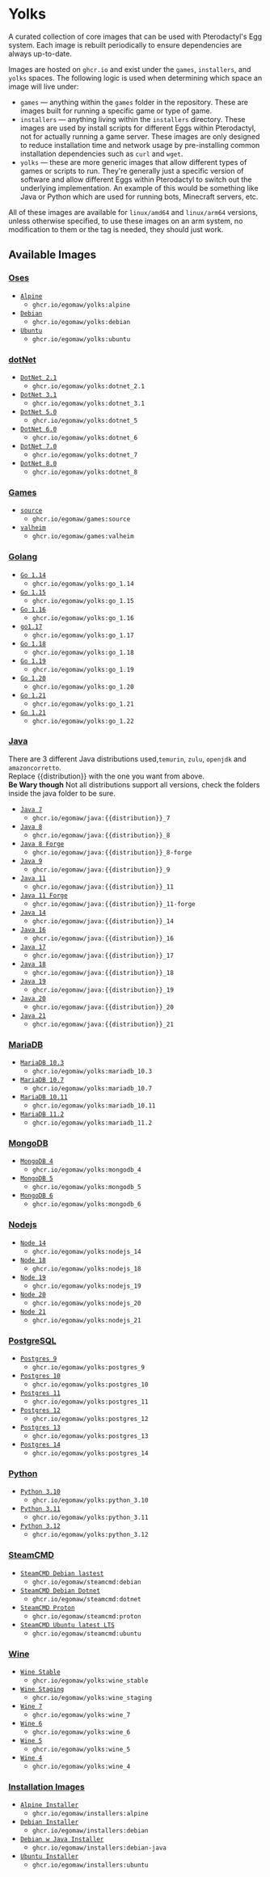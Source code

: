# Yolks

A curated collection of core images that can be used with Pterodactyl's Egg system. Each image is rebuilt
periodically to ensure dependencies are always up-to-date.

Images are hosted on `ghcr.io` and exist under the `games`, `installers`, and `yolks` spaces. The following logic
is used when determining which space an image will live under:

* `games` — anything within the `games` folder in the repository. These are images built for running a specific game
or type of game.
* `installers` — anything living within the `installers` directory. These images are used by install scripts for different
Eggs within Pterodactyl, not for actually running a game server. These images are only designed to reduce installation time
and network usage by pre-installing common installation dependencies such as `curl` and `wget`.
* `yolks` — these are more generic images that allow different types of games or scripts to run. They're generally just
a specific version of software and allow different Eggs within Pterodactyl to switch out the underlying implementation. An
example of this would be something like Java or Python which are used for running bots, Minecraft servers, etc.

All of these images are available for `linux/amd64` and `linux/arm64` versions, unless otherwise specified, to use
these images on an arm system, no modification to them or the tag is needed, they should just work.

## Available Images

### [Oses](/oses)

* [`Alpine`](/oses/alpine)
  * `ghcr.io/egomaw/yolks:alpine`
* [`Debian`](/oses/debian)
  * `ghcr.io/egomaw/yolks:debian`
* [`Ubuntu`](/oses/ubuntu)
  * `ghcr.io/egomaw/yolks:ubuntu`

### [dotNet](/dotnet)

* [`DotNet 2.1`](/dotnet/2.1)
  * `ghcr.io/egomaw/yolks:dotnet_2.1`
* [`DotNet 3.1`](/dotnet/3.1)
  * `ghcr.io/egomaw/yolks:dotnet_3.1`
* [`DotNet 5.0`](/dotnet/5)
  * `ghcr.io/egomaw/yolks:dotnet_5`
* [`DotNet 6.0`](/dotnet/6)
  * `ghcr.io/egomaw/yolks:dotnet_6`
* [`DotNet 7.0`](/dotnet/7)
  * `ghcr.io/egomaw/yolks:dotnet_7`
* [`DotNet 8.0`](/dotnet/8)
  * `ghcr.io/egomaw/yolks:dotnet_8`

### [Games](/games)

* [`source`](/games/source)
  * `ghcr.io/egomaw/games:source`
* [`valheim`](/games/valheim)
  * `ghcr.io/egomaw/games:valheim`

### [Golang](/go)

* [`Go 1.14`](/go/1.14)
  * `ghcr.io/egomaw/yolks:go_1.14`
* [`Go 1.15`](/go/1.15)
  * `ghcr.io/egomaw/yolks:go_1.15`
* [`Go 1.16`](/go/1.16)
  * `ghcr.io/egomaw/yolks:go_1.16`
* [`go1.17`](/go/1.17)
  * `ghcr.io/egomaw/yolks:go_1.17`
* [`Go 1.18`](/go/1.18)
  * `ghcr.io/egomaw/yolks:go_1.18`
* [`Go 1.19`](/go/1.19)
  * `ghcr.io/egomaw/yolks:go_1.19`
* [`Go 1.20`](/go/1.20)
  * `ghcr.io/egomaw/yolks:go_1.20`
* [`Go 1.21`](/go/1.21)
  * `ghcr.io/egomaw/yolks:go_1.21`
* [`Go 1.21`](/go/1.22)
  * `ghcr.io/egomaw/yolks:go_1.22`

### [Java](/java)

There are 3 different Java distributions used,`temurin`, `zulu`, `openjdk` and `amazoncorretto`.  
Replace {{distribution}} with the one you want from above.  
**Be Wary though** Not all distributions support all versions, check the folders inside the java folder to be sure.

* [`Java 7`](/java/7)
  * `ghcr.io/egomaw/java:{{distribution}}_7`
* [`Java 8`](/java/8)
  * `ghcr.io/egomaw/java:{{distribution}}_8`
* [`Java 8 Forge`](/java/8-forge)
  * `ghcr.io/egomaw/java:{{distribution}}_8-forge`
* [`Java 9`](/java/9)
  * `ghcr.io/egomaw/java:{{distribution}}_9`
* [`Java 11`](/java/11)
  * `ghcr.io/egomaw/java:{{distribution}}_11`
* [`Java 11 Forge`](/java/11-forge)
  * `ghcr.io/egomaw/java:{{distribution}}_11-forge`
* [`Java 14`](/java/14)
  * `ghcr.io/egomaw/java:{{distribution}}_14`
* [`Java 16`](/java/16)
  * `ghcr.io/egomaw/java:{{distribution}}_16`
* [`Java 17`](/java/17)
  * `ghcr.io/egomaw/java:{{distribution}}_17`
* [`Java 18`](/java/18)
  * `ghcr.io/egomaw/java:{{distribution}}_18`
* [`Java 19`](/java/19)
  * `ghcr.io/egomaw/java:{{distribution}}_19`
* [`Java 20`](/java/20)
  * `ghcr.io/egomaw/java:{{distribution}}_20`
* [`Java 21`](/java/21)
  * `ghcr.io/egomaw/java:{{distribution}}_21`

### [MariaDB](/mariadb)

* [`MariaDB 10.3`](/mariadb/10.3)
  * `ghcr.io/egomaw/yolks:mariadb_10.3`
* [`MariaDB 10.7`](/mariadb/10.7)
  * `ghcr.io/egomaw/yolks:mariadb_10.7`
* [`MariaDB 10.11`](/mariadb/10.11)
  * `ghcr.io/egomaw/yolks:mariadb_10.11`
* [`MariaDB 11.2`](/mariadb/11.2)
  * `ghcr.io/egomaw/yolks:mariadb_11.2`

### [MongoDB](/mongodb)

* [`MongoDB 4`](/mongodb/4)
  * `ghcr.io/egomaw/yolks:mongodb_4`
* [`MongoDB 5`](/mongodb/5)
  * `ghcr.io/egomaw/yolks:mongodb_5`
* [`MongoDB 6`](/mongodb/6)
  * `ghcr.io/egomaw/yolks:mongodb_6`

### [Nodejs](/nodejs)

* [`Node 14`](/nodejs/14)
  * `ghcr.io/egomaw/yolks:nodejs_14`
* [`Node 18`](/nodejs/18)
  * `ghcr.io/egomaw/yolks:nodejs_18`
* [`Node 19`](/nodejs/19)
  * `ghcr.io/egomaw/yolks:nodejs_19`
* [`Node 20`](/nodejs/20)
  * `ghcr.io/egomaw/yolks:nodejs_20`
* [`Node 21`](/nodejs/21)
  * `ghcr.io/egomaw/yolks:nodejs_21`

### [PostgreSQL](/postgres)

* [`Postgres 9`](/postgres/9)
  * `ghcr.io/egomaw/yolks:postgres_9`
* [`Postgres 10`](/postgres/10)
  * `ghcr.io/egomaw/yolks:postgres_10`
* [`Postgres 11`](/postgres/11)
  * `ghcr.io/egomaw/yolks:postgres_11`
* [`Postgres 12`](/postgres/12)
  * `ghcr.io/egomaw/yolks:postgres_12`
* [`Postgres 13`](/postgres/13)
  * `ghcr.io/egomaw/yolks:postgres_13`
* [`Postgres 14`](/postgres/14)
  * `ghcr.io/egomaw/yolks:postgres_14`

### [Python](/python)
* [`Python 3.10`](/python/3.10)
  * `ghcr.io/egomaw/yolks:python_3.10`
* [`Python 3.11`](/python/3.11)
  * `ghcr.io/egomaw/yolks:python_3.11`
* [`Python 3.12`](/python/3.12)
  * `ghcr.io/egomaw/yolks:python_3.12`

### [SteamCMD](/steamcmd)

* [`SteamCMD Debian lastest`](/steamcmd/debian)
  * `ghcr.io/egomaw/steamcmd:debian`
* [`SteamCMD Debian Dotnet`](/steamcmd/dotnet)
  * `ghcr.io/egomaw/steamcmd:dotnet`
* [`SteamCMD Proton`](/steamcmd/proton)
  * `ghcr.io/egomaw/steamcmd:proton`
* [`SteamCMD Ubuntu latest LTS`](/steamcmd/ubuntu)
  * `ghcr.io/egomaw/steamcmd:ubuntu`

### [Wine](/wine)

* [`Wine Stable`](/wine/stable)
  * `ghcr.io/egomaw/yolks:wine_stable`
* [`Wine Staging`](/wine/staging)
  * `ghcr.io/egomaw/yolks:wine_staging`
* [`Wine 7`](/wine/7)
  * `ghcr.io/egomaw/yolks:wine_7`
* [`Wine 6`](/wine/6)
  * `ghcr.io/egomaw/yolks:wine_6`
* [`Wine 5`](/wine/5)
  * `ghcr.io/egomaw/yolks:wine_5`
* [`Wine 4`](/wine/4)
  * `ghcr.io/egomaw/yolks:wine_4`

### [Installation Images](/installers)

* [`Alpine Installer`](/installers/alpine)
  * `ghcr.io/egomaw/installers:alpine`
* [`Debian Installer`](/installers/debian)
  * `ghcr.io/egomaw/installers:debian`
* [`Debian w Java Installer`](/installers/debian-java)
  * `ghcr.io/egomaw/installers:debian-java`
* [`Ubuntu Installer`](/installers/ubuntu)
  * `ghcr.io/egomaw/installers:ubuntu`
